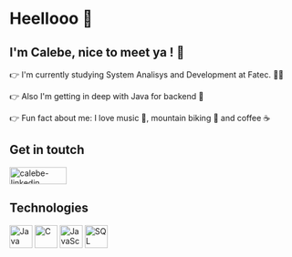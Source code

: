 # Heellooo 👋

## I'm Calebe, nice to meet ya ! :rainbow:

:point_right: I'm currently studying System Analisys and Development at Fatec. :man_student:

:point_right: Also I'm getting in deep with Java for backend :dart:

:point_right: Fun fact about me: I love music :guitar:, mountain biking :bicyclist: and coffee :coffee:

## Get in toutch 
<a href="https://www.linkedin.com/in/lcma/" target="_blank">
<img align="center" alt="calebe-linkedin" height="30" width="100" src="https://img.shields.io/badge/LinkedIn-0077B5?style=for-the-badge&logo=linkedin&logoColor=white" style="max-width:100%;">
</a>

## Technologies
<img title="Java" alt="Java" width="40px" src="https://img.icons8.com/color/48/000000/java-coffee-cup-logo--v1.png"> <img title="C" alt="C" width="40px" src="https://img.icons8.com/color/96/000000/c-programming.png"> <img title="JavaScript" alt="JavaScript" width="40px" src="https://img.icons8.com/color/48/000000/javascript--v1.png"> <img title="SQL" alt="SQL" width="40px" src="https://img.icons8.com/color-glass/48/000000/sql.png"> 
<!--
**calebeandrade93/calebeandrade93** is a ✨ _special_ ✨ repository because its `README.md` (this file) appears on your GitHub profile.

Here are some ideas to get you started:

- 🔭 I’m currently working on ...
- 🌱 I’m currently learning ...
- 👯 I’m looking to collaborate on ...
- 🤔 I’m looking for help with ...
- 💬 Ask me about ...
- 📫 How to reach me: ...
- 😄 Pronouns: ...
- ⚡ Fun fact: ...
-->
